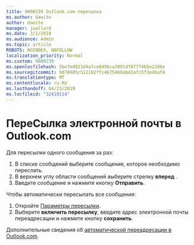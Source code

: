 ```yaml
---
title: 9000239 Outlook.com пересылка
ms.author: daeite
author: daeite
manager: joallard
ms.date: 3/1/2019
ms.audience: Admin
ms.topic: article
ROBOTS: NOINDEX, NOFOLLOW
localization_priority: Normal
ms.custom: 9000239
ms.openlocfilehash: 5be7ed823d4a7ce0456ca30914f877f4b5e22d6e
ms.sourcegitcommit: 9d78905c512192ffc4675468abd2efc5f2e4baf4
ms.translationtype: MT
ms.contentlocale: ru-RU
ms.lasthandoff: 04/23/2019
ms.locfileid: "32419114"
---
```

# <a name="forwarding-email-in-outlookcom"></a>ПереСылка электронной почты в Outlook.com

Для пересылки одного сообщения за раз:

1. В списке сообщений выберите сообщение, которое необходимо переслать.
2. В верхнем углу области сообщений выберите стрелку **вперед** .
3. Введите сообщение и нажмите кнопку **Отправить**.

Чтобы автоматически пересылать все сообщения:

1. Откройте [Параметры пересылки](https://outlook.live.com/mail/options/mail/forwarding/forwardingOption).
2. Выберите **включить пересылку**, введите адрес электронной почты переадресации и нажмите кнопку **сохранить**.

Дополнительные сведения об [автоматической переадресации в Outlook.com](https://support.office.com/article/6246987c-6c8f-4144-b255-14fc07007dad).